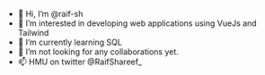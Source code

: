 - 👋 Hi, I’m @raif-sh
- 👀 I’m interested in developing web applications using VueJs and Tailwind
- 🌱 I’m currently learning SQL 
- 💞️ I’m not looking for any collaborations yet. 
- 📫 HMU on twitter @RaifShareef_

<!---
raif-sh/raif-sh is a ✨ special ✨ repository because its `README.md` (this file) appears on your GitHub profile.
You can click the Preview link to take a look at your changes.
--->
